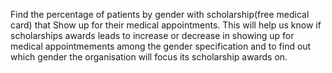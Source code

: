 Find the percentage of patients by gender with scholarship(free medical card) that Show up for their medical appointments. This will help us know if scholarships awards leads to increase or decrease in showing up for medical appointmements among the gender specification and to find out which gender the organisation will focus its scholarship awards on.
